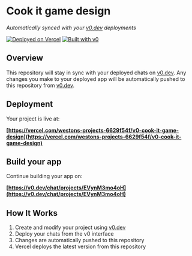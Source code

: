 # Cook it game design

*Automatically synced with your [v0.dev](https://v0.dev) deployments*

[![Deployed on Vercel](https://img.shields.io/badge/Deployed%20on-Vercel-black?style=for-the-badge&logo=vercel)](https://vercel.com/westons-projects-6629f54f/v0-cook-it-game-design)
[![Built with v0](https://img.shields.io/badge/Built%20with-v0.dev-black?style=for-the-badge)](https://v0.dev/chat/projects/EVynM3mo4oH)

## Overview

This repository will stay in sync with your deployed chats on [v0.dev](https://v0.dev).
Any changes you make to your deployed app will be automatically pushed to this repository from [v0.dev](https://v0.dev).

## Deployment

Your project is live at:

**[https://vercel.com/westons-projects-6629f54f/v0-cook-it-game-design](https://vercel.com/westons-projects-6629f54f/v0-cook-it-game-design)**

## Build your app

Continue building your app on:

**[https://v0.dev/chat/projects/EVynM3mo4oH](https://v0.dev/chat/projects/EVynM3mo4oH)**

## How It Works

1. Create and modify your project using [v0.dev](https://v0.dev)
2. Deploy your chats from the v0 interface
3. Changes are automatically pushed to this repository
4. Vercel deploys the latest version from this repository